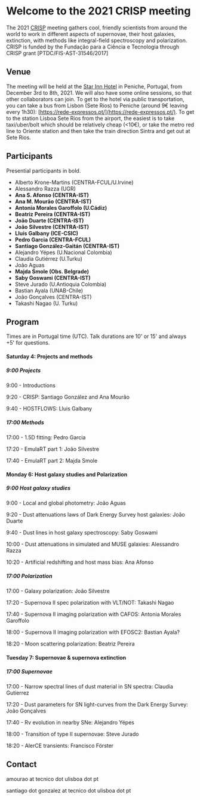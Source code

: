 # Welcome to the 2021 CRISP meeting

The 2021 [CRISP](https://sn-crisp.github.io/CRISP/) meeting gathers cool, friendly scientists from around the world to work in different aspects of supernovae, their host galaxies, extinction, with methods like integral-field spectroscopy and polarization. CRISP is funded by the Fundação para a
Ciência e Tecnologia through CRISP grant [PTDC/FIS-AST-31546/2017]

## Venue

The meeting will be held at the [Star Inn Hotel](https://www.hotelstarinn.com/peniche/) in Peniche, Portugal, from December 3rd to 8th, 2021. We will also have some online sessions, so that other collaborators can join. To get to the hotel via public transportation, you can take a bus from Lisbon (Sete Rios) to Peniche (around 9€ leaving every 1h30): [https://rede-expressos.pt/](https://rede-expressos.pt/). To get to the station Lisboa Sete Rios from the airport, the easiest is to take taxi/uber/bolt which should be relatively cheap (<10€), or take the metro red line to Oriente station and then take the train direction Sintra and get out at Sete Rios.

## Participants 
Presential participants in bold.
- Alberto Krone-Martins (CENTRA-FCUL/U.Irvine)
- Alessandro Razza (UGR)
- **Ana S. Afonso (CENTRA-IST)**
- **Ana M. Mourão (CENTRA-IST)**
- **Antonia Morales Garoffolo (U.Cádiz)**
- **Beatriz Pereira (CENTRA-IST)**
- **João Duarte (CENTRA-IST)**
- **João Silvestre (CENTRA-IST)**
- **Lluís Galbany (ICE-CSIC)**
- **Pedro Garcia (CENTRA-FCUL)**
- **Santiago González-Gaitán (CENTRA-IST)**
- Alejandro Yépes (U.Nacional Colombia)
- Claudia Gutiérrez (U.Turku)
- João Aguas
- **Majda Smole (Obs. Belgrade)**
- **Saby Goswami (CENTRA-IST)**
- Steve Jurado (U.Antioquia Colombia)
- Bastian Ayala (UNAB-Chile)
- João Gonçalves (CENTRA-IST)
- Takashi Nagao (U. Turku)

## Program 
Times are in Portugal time (UTC). Talk durations are 10' or 15' and always +5' for questions. 

#### Saturday 4: Projects and methods

##### 9:00 Projects

9:00 - Introductions

9:20 - CRISP: Santiago González and Ana Mourão

9:40 - HOSTFLOWS: Lluis Galbany

##### 17:00 Methods

17:00 - 1.5D fitting: Pedro Garcia

17:20 - EmulaRT part 1: João Silvestre

17:40 - EmulaRT part 2: Majda Smole

#### Monday 6: Host galaxy studies and Polarization

##### 9:00 Host galaxy studies

9:00 - Local and global photometry: João Aguas

9:20 - Dust attenuations laws of Dark Energy Survey host galaxies: João Duarte

9:40 - Dust lines in host galaxy spectroscopy: Saby Goswami 

10:00 - Dust attenuations in simulated and MUSE galaxies: Alessandro Razza

10:20 - Artificial redshifting and host mass bias: Ana Afonso

##### 17:00 Polarization

17:00 - Galaxy polarization: João Silvestre

17:20 - Supernova II spec polarization with VLT/NOT: Takashi Nagao

17:40 - Supernova II imaging polarization with CAFOS: Antonia Morales Garoffolo

18:00 - Supernova II imaging polarization with EFOSC2: Bastian Ayala?

18:20 - Moon scattering polarization: Beatriz Pereira

#### Tuesday 7: Supernovae & supernova extinction 

##### 17:00 Supernovae

17:00 - Narrow spectral lines of dust material in SN spectra: Claudia Gutierrez

17:20 - Dust parameters for SN light-curves from the Dark Energy Survey: João Gonçalves

17:40 - Rv evolution in nearby SNe: Alejandro Yépes

18:00 - Transition of type II supernovae: Steve Jurado

18:20 - AlerCE transients: Francisco Förster

## Contact

amourao at tecnico dot ulisboa dot pt

santiago dot gonzalez at tecnico dot ulisboa dot pt
